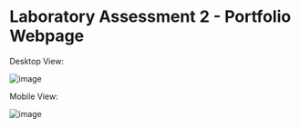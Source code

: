 # Laboratory Assessment 2 - Portfolio Webpage




Desktop View:

![image](https://github.com/user-attachments/assets/83dc127f-f457-46cd-afab-0eb0c9eb4e20)

Mobile View:

![image](https://github.com/user-attachments/assets/88cdc66a-db88-4ed2-9209-275eb2a6d6ce)
